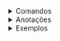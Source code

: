 <details>
<summary>Comandos</summary>

- **AWS CDK**
  <details>
  <summary>Expandir</summary>

  - **cdk list**
    - Visualizar nosso projeto para saber quais stacks temos dentro do projeto.
    - O nome listado é o que está como segundo parâmetro da instância da classe na pasta `bin`.

      ```typescript
      new EcomerceAwsStack(app, 'EcomerceAwsStack', {});
      ```

  - **cdk deploy --all**
    - Implanta todas as stacks definidas no projeto de uma só vez, criando ou atualizando os recursos na AWS conforme especificado no código.

  - **cdk diff**
    - Compara o estado atual dos recursos na AWS com o que está definido no código do CDK, exibindo as diferenças.

  - **cdk destroy --all**
    - Remove todas as stacks e recursos implantados associados ao projeto, garantindo que nenhum recurso permaneça na AWS.

  </details>

</details>



<details>
<summary>Anotações</summary>

- a pasta ```.bin``` é a entrada do nosso projeto, quando for executado o projeto será a partir dela
-
-

</details>

<details>
<summary>Exemplos</summary>

- Entendendo a classe que representa uma stack
    - toda classe que extende de cdk.Stack é/representa uma stack e aqui dentro podemos definir nossos recursos
```ts
import * as cdk from 'aws-cdk-lib';
import { Construct } from 'constructs';
// import * as sqs from 'aws-cdk-lib/aws-sqs';

export class EcomerceAwsStack extends cdk.Stack {
	constructor(scope: Construct, id: string, props?: cdk.StackProps) {
		super(scope, id, props);

		// The code that defines your stack goes here
	}
}

```

-
-

</details>
